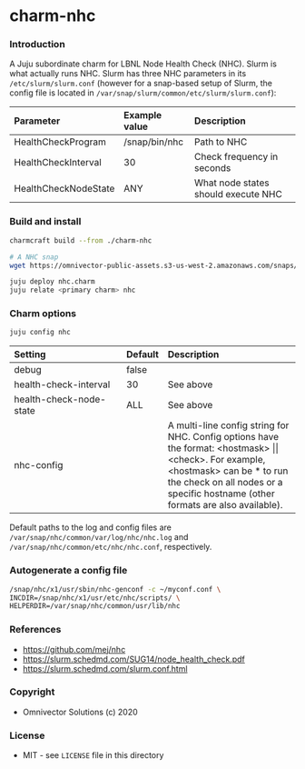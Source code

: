 # charm-nhc

### Introduction
A Juju subordinate charm for LBNL Node Health Check (NHC). Slurm is what actually runs NHC. Slurm has three NHC parameters in its `/etc/slurm/slurm.conf` (however for a snap-based setup of Slurm, the config file is located in `/var/snap/slurm/common/etc/slurm/slurm.conf`):

| Parameter            | Example value | Description                         |
|:---------------------|:--------------|:------------------------------------|
| HealthCheckProgram   | /snap/bin/nhc | Path to NHC                         |
| HealthCheckInterval  | 30            | Check frequency in seconds          |
| HealthCheckNodeState | ANY           | What node states should execute NHC |

### Build and install
```bash
charmcraft build --from ./charm-nhc

# A NHC snap
wget https://omnivector-public-assets.s3-us-west-2.amazonaws.com/snaps/nhc/edge/nhc_1.4.2-omni_amd64.snap -O nhc.snap

juju deploy nhc.charm
juju relate <primary charm> nhc
```

### Charm options
```bash
juju config nhc
```

| Setting&nbsp;&nbsp;&nbsp;&nbsp;&nbsp;&nbsp;&nbsp;&nbsp;&nbsp;&nbsp;&nbsp;&nbsp;&nbsp;&nbsp;&nbsp;&nbsp;&nbsp;&nbsp;&nbsp;&nbsp;&nbsp;&nbsp;&nbsp;&nbsp;&nbsp;&nbsp;&nbsp;&nbsp;&nbsp; | Default | Description                                                                                                                                                                                                                                            |
|:--------------------------------------------------------------------------------------------------------------------------------------------------------------------------------------|:--------|:-------------------------------------------------------------------------------------------------------------------------------------------------------------------------------------------------------------------------------------------------------|
| debug                                                                                                                                                                                 | false   |                                                                                                                                                                                                                                                        |
| health-check-interval                                                                                                                                                                 | 30      | See above                                                                                                                                                                                                                                              |
| health-check-node-state                                                                                                                                                               | ALL     | See above                                                                                                                                                                                                                                              |
| nhc-config                                                                                                                                                                            |         | A multi-line config string for NHC. Config options have the format: &#60;hostmask&#62; &#124;&#124; &#60;check&#62;. For example, &#60;hostmask&#62; can be * to run the check on all nodes or a specific hostname (other formats are also available). |

Default paths to the log and config files are `/var/snap/nhc/common/var/log/nhc/nhc.log` and `/var/snap/nhc/common/etc/nhc/nhc.conf`, respectively.

### Autogenerate a config file
```bash
/snap/nhc/x1/usr/sbin/nhc-genconf -c ~/myconf.conf \
INCDIR=/snap/nhc/x1/usr/etc/nhc/scripts/ \
HELPERDIR=/var/snap/nhc/common/usr/lib/nhc
```

### References
- https://github.com/mej/nhc
- https://slurm.schedmd.com/SUG14/node_health_check.pdf
- https://slurm.schedmd.com/slurm.conf.html

### Copyright
* Omnivector Solutions (c) 2020

### License
* MIT - see `LICENSE` file in this directory
